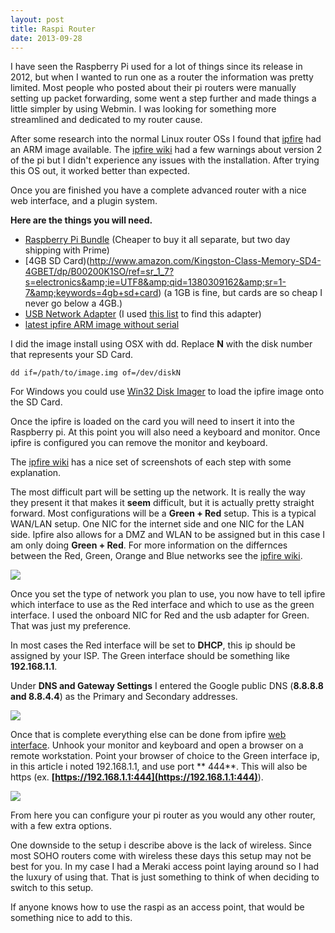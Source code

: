```yaml
---
layout: post
title: Raspi Router
date: 2013-09-28
---
```


I have seen the Raspberry Pi used for a lot of things since its release in 2012, but when I wanted to run one as a router the information was pretty limited.  Most people who posted about their pi routers were manually setting up packet forwarding, some went a step further and made things a little simpler by using Webmin.  I was looking for something more streamlined and dedicated to my router cause.  

After some research into the normal Linux router OSs I found that [ipfire](http://ipfire.org") had an ARM image available.  The [ipfire wiki](http://wiki.ipfire.org) had a few warnings about version 2 of the pi but I didn't experience any issues with the installation.  After trying this OS out, it worked better than expected.  

Once you are finished you have a complete advanced router with a nice web interface, and a plugin system.  

**Here are the things you will need.**  

- [Raspberry Pi Bundle](http://www.amazon.com/gp/product/B00DLUXD64/ref=oh_details_o02_s00_i00?ie=UTF8&amp;psc=1) (Cheaper to buy it all separate, but two day shipping with Prime)  
- [4GB SD Card)(http://www.amazon.com/Kingston-Class-Memory-SD4-4GBET/dp/B00200K1SO/ref=sr_1_7?s=electronics&amp;ie=UTF8&amp;qid=1380309162&amp;sr=1-7&amp;keywords=4gb+sd+card)  (a 1GB is fine, but cards are so cheap I never go below a 4GB.)  
- [USB Network Adapter](http://www.amazon.com/gp/product/B00007IFED/ref=oh_details_o07_s00_i00?ie=UTF8&amp;psc=1) (I used [this list](http://elinux.org/RPi_USB_Ethernet_adapters) to find this adapter)  
- [latest ipfire ARM image without serial](http://downloads.ipfire.org/latest)  

I did the image install using OSX with dd.  Replace **N** with the disk number that represents your SD Card.  

`dd if=/path/to/image.img of=/dev/diskN`

For Windows you could use [Win32 Disk Imager](http://sourceforge.net/projects/win32diskimager/) to load the ipfire image onto the SD Card.  

Once the ipfire is loaded on the card you will need to insert it into the Raspberry pi.  At this point you will also need a keyboard and monitor.  Once ipfire is configured you can remove the monitor and keyboard.  

The [ipfire wiki](http://wiki.ipfire.org/en/installation/start#local_settings) has a nice set of screenshots of each step with some explanation.  

The most difficult part will be setting up the network.  It is really the way they present it that makes it **seem** difficult, but it is actually pretty straight forward.  Most configurations will be a **Green + Red** setup.  This is a typical WAN/LAN setup.  One NIC for the internet side and one NIC for the LAN side.  Ipfire also allows for a DMZ and WLAN to be assigned but in this case I am only doing **Green + Red**.  For more information on the differnces between the Red, Green, Orange and Blue networks see the [ipfire wiki](http://wiki.ipfire.org/en/installation/start#network).  

![](http://media.tumblr.com/49e6769647bbd19f6353f8ea328544bf/tumblr_inline_mttcg73wmo1r4mznj.png")  

Once you set the type of network you plan to use, you now have to tell ipfire which interface to use as the Red interface and which to use as the green interface.  I used the onboard NIC for Red and the usb adapter for Green.  That was just my preference.  

In most cases the Red interface will be set to **DHCP**, this ip should be assigned by your ISP.  The Green interface should be something like **192.168.1.1**.  

Under **DNS and Gateway Settings** I entered the Google public DNS (**8.8.8.8 and 8.8.4.4**) as the Primary and Secondary addresses.  

![](http://media.tumblr.com/d2ba34c46f4eca87886eddb71e811186/tumblr_inline_mttcefnEPq1r4mznj.png)  

Once that is complete everything else can be done from ipfire [web interface](http://wiki.ipfire.org/en/configuration/start).  Unhook your monitor and keyboard and open a browser on a remote workstation.  Point your browser of choice to the Green interface ip, in this article i noted 192.168.1.1, and use port ** 444**. This will also be https (ex. **[https://192.168.1.1:444](https://192.168.1.1:444)**).  

![](http://media.tumblr.com/62db49f8c54f87b0457b7be629bb343d/tumblr_inline_mttcck0kz91r4mznj.png)  

From here you can configure your pi router as you would any other router, with a few extra options.  

One downside to the setup i describe above is the lack of wireless.  Since most SOHO routers come with wireless these days this setup may not be best for you.  In my case I had a Meraki access point laying around so I had the luxury of using that.  That is just something to think of when deciding to switch to this setup.  

If anyone knows how to use the raspi as an access point, that would be something nice to add to this.
